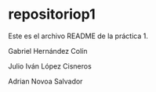 # repositoriop1
Este es el archivo README de la práctica 1.

Gabriel Hernández Colín

Julio Iván López Cisneros

Adrian Novoa Salvador
